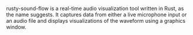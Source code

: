 rusty-sound-flow is a real-time audio visualization tool written in Rust, as the name suggests. It captures data from either a live microphone input or an audio file and displays visualizations of the waveform using a graphics window.

